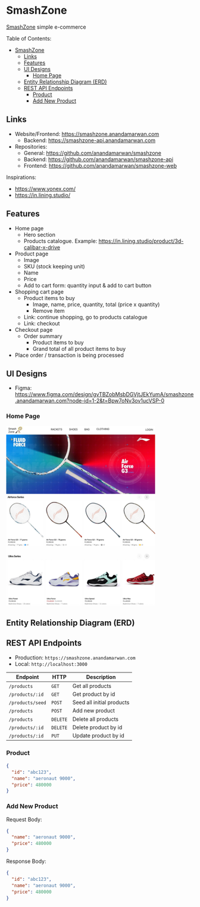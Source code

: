 # SmashZone

[SmashZone](https://smashzone.anandamarwan.com) simple e-commerce

Table of Contents:

- [SmashZone](#smashzone)
  - [Links](#links)
  - [Features](#features)
  - [UI Designs](#ui-designs)
    - [Home Page](#home-page)
  - [Entity Relationship Diagram (ERD)](#entity-relationship-diagram-erd)
  - [REST API Endpoints](#rest-api-endpoints)
    - [Product](#product)
    - [Add New Product](#add-new-product)

## Links

- Website/Frontend: <https://smashzone.anandamarwan.com>
  - Backend: <https://smashzone-api.anandamarwan.com>
- Repositories:
  - General: <https://github.com/anandamarwan/smashzone>
  - Backend: <https://github.com/anandamarwan/smashzone-api>
  - Frontend: <https://github.com/anandamarwan/smashzone-web>

Inspirations:

- <https://www.yonex.com/>
- <https://in.lining.studio/>

## Features

- Home page
  - Hero section
  - Products catalogue. Example: <https://in.lining.studio/product/3d-calibar-x-drive>
- Product page
  - Image
  - SKU (stock keeping unit)
  - Name
  - Price
  - Add to cart form: quantity input & add to cart button
- Shopping cart page
  - Product items to buy
    - Image, name, price, quantity, total (price x quantity)
    - Remove item
  - Link: continue shopping, go to products catalogue
  - Link: checkout
- Checkout page
  - Order summary
    - Product items to buy
    - Grand total of all product items to buy
- Place order / transaction is being processed

## UI Designs

- Figma: <https://www.figma.com/design/gvTBZobMsbDGVjtJEkYumA/smashzone.anandamarwan.com?node-id=1-2&t=Bpw7oNv3ov1ucVSP-0>

### Home Page

<img alt="Home Page" src="./designs/home-page.jpeg" width="400" />

## Entity Relationship Diagram (ERD)

## REST API Endpoints

- Production: `https://smashzone.anandamarwan.com`
- Local: `http://localhost:3000`

| Endpoint         | HTTP     | Description               |
| ---------------- | -------- | ------------------------- |
| `/products`      | `GET`    | Get all products          |
| `/products/:id`  | `GET`    | Get product by id         |
| `/products/seed` | `POST`   | Seed all initial products |
| `/products`      | `POST`   | Add new product           |
| `/products`      | `DELETE` | Delete all products       |
| `/products/:id`  | `DELETE` | Delete product by id      |
| `/products/:id`  | `PUT`    | Update product by id      |

### Product

```json
{
  "id": "abc123",
  "name": "aeronaut 9000",
  "price": 480000
}
```

### Add New Product

Request Body:

```json
{
  "name": "aeronaut 9000",
  "price": 480000
}
```

Response Body:

```json
{
  "id": "abc123",
  "name": "aeronaut 9000",
  "price": 480000
}
```
